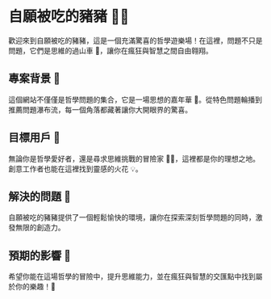 # 自願被吃的豬豬 🐷✨

歡迎來到自願被吃的豬豬，這是一個充滿驚喜的哲學遊樂場！在這裡，問題不只是問題，它們是思維的過山車 🎢，讓你在瘋狂與智慧之間自由翱翔。

## 專案背景 🎨

這個網站不僅僅是哲學問題的集合，它是一場思想的嘉年華 🎪。從特色問題輪播到推薦問題瀑布流，每一個角落都藏著讓你大開眼界的驚喜。

## 目標用戶 🎯

無論你是哲學愛好者，還是尋求思維挑戰的冒險家 🧗‍♂️，這裡都是你的理想之地。創意工作者也能在這裡找到靈感的火花 💡。

## 解決的問題 🧩

自願被吃的豬豬提供了一個輕鬆愉快的環境，讓你在探索深刻哲學問題的同時，激發無限的創造力。

## 預期的影響 🚀

希望你能在這場哲學的冒險中，提升思維能力，並在瘋狂與智慧的交匯點中找到屬於你的樂趣！🎉